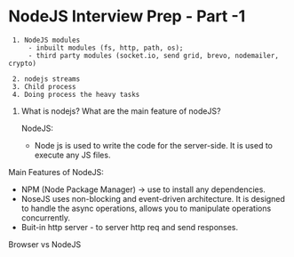 # NodeJS Interview Prep - Part -1
  
     1. NodeJS modules
         - inbuilt modules (fs, http, path, os);
         - third party modules (socket.io, send grid, brevo, nodemailer, crypto)

     2. nodejs streams
     3. Child process
     4. Doing process the heavy tasks 


1. What is nodejs? What are the main feature of nodeJS?

   NodeJS:
     
    - Node js is used to write the code for the server-side. It is used to execute any JS files.


Main Features of NodeJS:

   - NPM (Node Package Manager) -> use to install any dependencies.
   - NoseJS uses non-blocking and event-driven architecture. It is designed to handle the async operations, allows you to manipulate operations concurrently.
   - Buit-in http server - to server http req and send responses.

Browser vs NodeJS 


